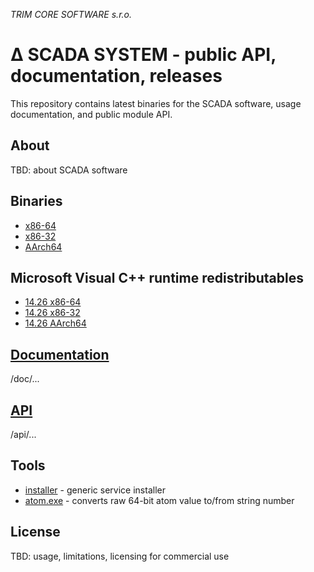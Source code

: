 ﻿*TRIM CORE SOFTWARE s.r.o.*
# ∆ SCADA SYSTEM - public API, documentation, releases

This repository contains latest binaries for the SCADA software, usage documentation, and public module API.

## About

TBD: about SCADA software

## Binaries

* [x86-64](exe/x86-64)
* [x86-32](exe/x86-32)
* [AArch64](exe/AArch64)

## Microsoft Visual C++ runtime redistributables

* [14.26 x86-64](https://github.com/trimcore/scada/raw/master/redist/msvc_redist_x64_14.26.exe)
* [14.26 x86-32](https://github.com/trimcore/scada/raw/master/redist/msvc_redist_x84_14.26.exe)
* [14.26 AArch64](https://github.com/trimcore/scada/raw/master/redist/msvc_redist_arm64_14.26.exe)

## [Documentation](doc/README.md)

/doc/...

## [API](api/README.md)

/api/...

## Tools

* [installer](exe/installer/README.md) - generic service installer
* [atom.exe](https://github.com/trimcore/scada/raw/master/tools/Atom.exe) - converts raw 64-bit atom value to/from string number

## License

TBD: usage, limitations, licensing for commercial use

